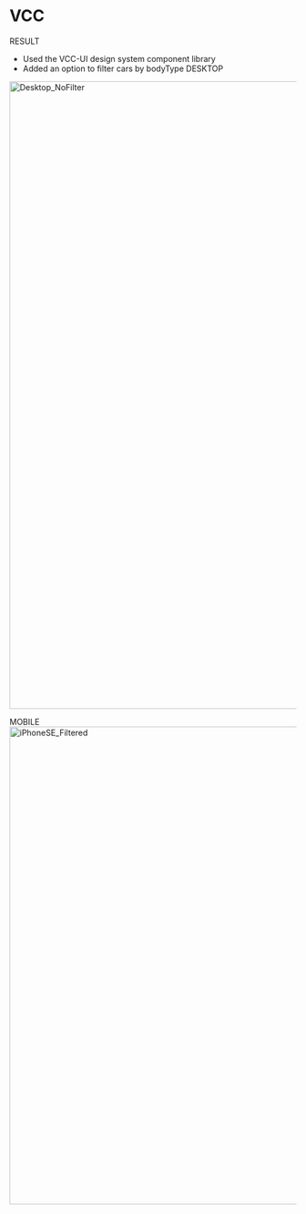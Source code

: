 # VCC
RESULT

- Used the VCC-UI design system component library
- Added an option to filter cars by bodyType
DESKTOP
<img width="1101" alt="Desktop_NoFilter" src="https://user-images.githubusercontent.com/70318742/192528025-86fb00e3-91ee-45f3-a77a-828a8731d81c.png">

MOBILE
<img width="838" alt="iPhoneSE_Filtered" src="https://user-images.githubusercontent.com/70318742/192528110-43ddded1-f521-44ce-9e10-47fe2cd73121.png">
